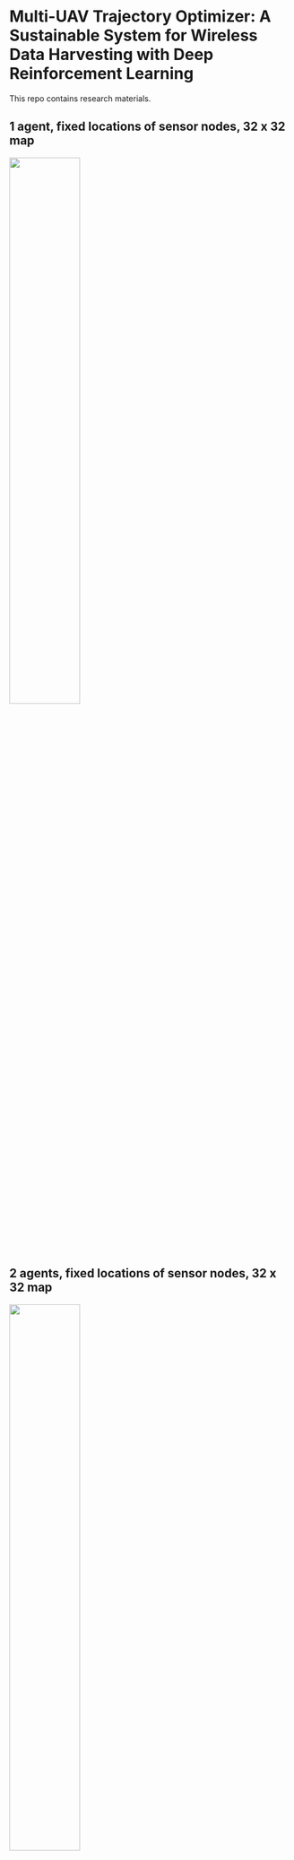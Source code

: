 # Multi-UAV Trajectory Optimizer: A Sustainable System for Wireless Data Harvesting with Deep Reinforcement Learning
This repo contains research materials.

## 1 agent, fixed locations of sensor nodes, 32 x 32 map
<img width="50%" src="https://user-images.githubusercontent.com/71582651/209935533-7d6b4db4-0f3c-4d94-908e-55c08c86a521.gif"/>

## 2 agents, fixed locations of sensor nodes, 32 x 32 map
<img width="50%" src="https://user-images.githubusercontent.com/71582651/198027731-03ea1683-e485-4414-91cb-5a474ed60b9d.gif"/>

## 3 agents, fixed locations of sensor nodes, 32 x 32 map
<img width="50%" src="https://user-images.githubusercontent.com/71582651/198028024-95ea2b0b-0b03-4a6e-8eb3-878b7aa98f08.gif"/>

## 1 agent, random locations of sensor nodes, 100 x 100 map
<img width="50%" src="https://user-images.githubusercontent.com/71582651/198028138-5bbaf593-d8ab-4cb1-91f7-799189ea0a05.gif"/>

## 3 agents, random locations of sensor nodes, 100 x 100 map
<img width="50%" src="https://user-images.githubusercontent.com/71582651/198929144-1f1ceaf6-dbb8-4f8a-98b7-3c3c5cb25e70.gif"/>

## 3 agents, random locations of sensor nodes, 100 x 100 map, different start and charging zone
<img width="50%" src="https://user-images.githubusercontent.com/71582651/198028199-ffb4854b-1504-4aae-9fbe-6590b811611c.gif"/>
